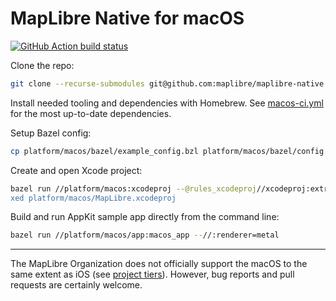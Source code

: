 # MapLibre Native for macOS

[![GitHub Action build status](https://github.com/maplibre/maplibre-native/workflows/macos-ci/badge.svg)](https://github.com/maplibre/maplibre-native/actions/workflows/macos-ci.yml)

Clone the repo:

```sh
git clone --recurse-submodules git@github.com:maplibre/maplibre-native.git
```

Install needed tooling and dependencies with Homebrew. See [macos-ci.yml](https://github.com/maplibre/maplibre-native/blob/main/.github/workflows/macos-ci.yml) for the most up-to-date dependencies.

Setup Bazel config:

```sh
cp platform/macos/bazel/example_config.bzl platform/macos/bazel/config.bzl
```

Create and open Xcode project:

```sh
bazel run //platform/macos:xcodeproj --@rules_xcodeproj//xcodeproj:extra_common_flags="--//:renderer=metal
xed platform/macos/MapLibre.xcodeproj
```

Build and run AppKit sample app directly from the command line:

```sh
bazel run //platform/macos/app:macos_app --//:renderer=metal
```

---

The MapLibre Organization does not officially support the macOS to the same extent as iOS (see [project tiers](https://github.com/maplibre/maplibre/blob/main/PROJECT_TIERS.md)). However, bug reports and pull requests are certainly welcome.
